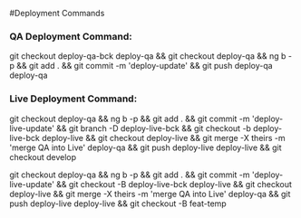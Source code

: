 #Deployment Commands

### QA Deployment Command:
git checkout deploy-qa-bck deploy-qa && git checkout deploy-qa && ng b -p && git add . && git commit -m 'deploy-update' && git push deploy-qa deploy-qa

### Live Deployment Command:

git checkout deploy-qa && ng b -p && git add . && git commit -m 'deploy-live-update' && git branch -D deploy-live-bck && git checkout -b deploy-live-bck deploy-live && git checkout deploy-live && git merge -X theirs -m 'merge QA into Live' deploy-qa && git push deploy-live deploy-live && git checkout develop




git checkout deploy-qa && ng b -p && git add . && git commit -m 'deploy-live-update' && git checkout -B deploy-live-bck deploy-live && git checkout deploy-live && git merge -X theirs -m 'merge QA into Live' deploy-qa && git push deploy-live deploy-live && git checkout -B feat-temp
